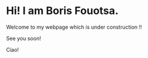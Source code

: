 # Hi! I am Boris Fouotsa.    
Welcome to my webpage which is under construction !!

See you soon!

Ciao!
